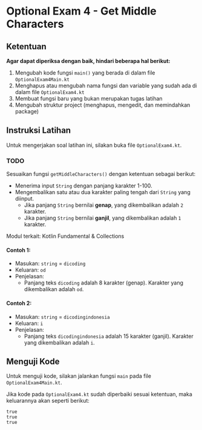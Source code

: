 # Optional Exam 4 - Get Middle Characters

## Ketentuan

**Agar dapat diperiksa dengan baik, hindari beberapa hal berikut:**

1. Mengubah kode fungsi `main()` yang berada di dalam file `OptionalExam4Main.kt`
2. Menghapus atau mengubah nama fungsi dan variable yang sudah ada di dalam file `OptionalExam4.kt`
3. Membuat fungsi baru yang bukan merupakan tugas latihan
4. Mengubah struktur project (menghapus, mengedit, dan memindahkan package)

## Instruksi Latihan

Untuk mengerjakan soal latihan ini, silakan buka file `OptionalExam4.kt`.

### TODO

Sesuaikan fungsi `getMiddleCharacters()` dengan ketentuan sebagai berikut:

- Menerima input `String` dengan panjang karakter 1-100.
- Mengembalikan satu atau dua karakter paling tengah dari `String` yang diinput.
    - Jika panjang `String` bernilai **genap**, yang dikembalikan adalah `2` karakter.
    - Jika panjang `String` bernilai **ganjil**, yang dikembalikan adalah `1` karakter.

Modul terkait: Kotlin Fundamental & Collections

#### Contoh 1:

- Masukan: `string` = `dicoding`
- Keluaran: `od`
- Penjelasan:
    - Panjang teks `dicoding` adalah 8 karakter (genap). Karakter yang dikembalikan adalah `od`.

#### Contoh 2:

- Masukan: `string` = `dicodingindonesia`
- Keluaran: `i`
- Penjelasan:
    - Panjang teks `dicodingindonesia` adalah 15 karakter (ganjil). Karakter yang dikembalikan adalah `i`.

## Menguji Kode

Untuk menguji kode, silakan jalankan fungsi `main` pada file `OptionalExam4Main.kt`.

Jika kode pada `OptionalExam4.kt` sudah diperbaiki sesuai ketentuan, maka keluarannya akan seperti berikut:

```
true
true
true
```